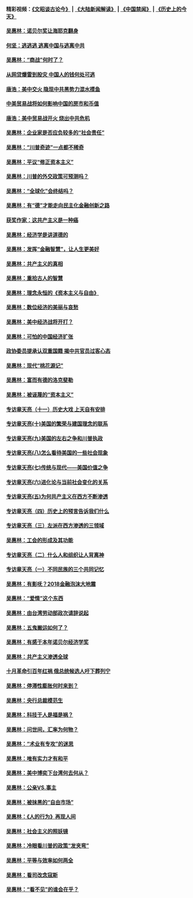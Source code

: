 #### 精彩视频：[《文昭谈古论今》](https://github.com/gfw-breaker/wenzhao/blob/master/README.md?t=01020930) | [《大陆新闻解读》](https://github.com/gfw-breaker/ntdtv-comedy/blob/master/README.md?t=01020930) | [《中国禁闻》](https://github.com/gfw-breaker/ntdtv-news/blob/master/README.md?t=01020930) | [《历史上的今天》](https://github.com/gfw-breaker/today-in-history/blob/master/README.md?t=01020930) 

#### [吴惠林：诺贝尔奖让海耶克翻身](../pages/nsc423/n10890049.md?t=01020930) 

#### [何坚：逃逃逃 逃离中国与逃离中共](../pages/nsc423/n10592891.md?t=01020930) 

#### [吴惠林：“商战”何时了？](../pages/nsc423/n10573558.md?t=01020930) 

#### [从网贷爆雷到股灾 中国人的钱何处可逃](../pages/nsc423/n10572800.md?t=01020930) 

#### [唐浩：美中交火 隐现中共黑势力混水摸鱼](../pages/nsc423/n10544040.md?t=01020930) 

#### [中美贸易战将如何影响中国的房市和币值](../pages/nsc423/n10543697.md?t=01020930) 

#### [唐浩：美中贸易战开火 烧出中共危机](../pages/nsc423/n10540126.md?t=01020930) 

#### [吴惠林：企业家是否应负较多的“社会责任”](../pages/nsc423/n10535022.md?t=01020930) 

#### [吴惠林：“川普奇迹”一点都不稀奇](../pages/nsc423/n10512808.md?t=01020930) 

#### [吴惠林：平议“修正资本主义”](../pages/nsc423/n10495724.md?t=01020930) 

#### [吴惠林：川普的外交政策可预测吗？](../pages/nsc423/n10462387.md?t=01020930) 

#### [吴惠林：“全球化”会终结吗？](../pages/nsc423/n10452838.md?t=01020930) 

#### [吴惠林：有“德”才能走向民主化金融创新之路](../pages/nsc423/n10432292.md?t=01020930) 

#### [获奖作家：这共产主义是一种癌](../pages/nsc423/n10431541.md?t=01020930) 

#### [吴惠林：经济学是讲道德的](../pages/nsc423/n10398014.md?t=01020930) 

#### [吴惠林：发挥“金融智慧”，让人生更美好](../pages/nsc423/n10375019.md?t=01020930) 

#### [吴惠林：共产主义的真相](../pages/nsc423/n10351394.md?t=01020930) 

#### [吴惠林：重拾古人的智慧](../pages/nsc423/n10337691.md?t=01020930) 

#### [吴惠林：理念永恒的《资本主义与自由》](../pages/nsc423/n10316274.md?t=01020930) 

#### [吴惠林：数位经济的美丽与哀愁](../pages/nsc423/n10292946.md?t=01020930) 

#### [吴惠林：美中经济战将开打？](../pages/nsc423/n10258825.md?t=01020930) 

#### [吴惠林：可怕的中国经济扩张](../pages/nsc423/n10219147.md?t=01020930) 

#### [政协委员提承认双重国籍 揭中共官员过客心态](../pages/nsc423/n10208809.md?t=01020930) 

#### [吴惠林：现代“桃花源记”](../pages/nsc423/n10185234.md?t=01020930) 

#### [吴惠林：富而有德的洛克斐勒](../pages/nsc423/n10142264.md?t=01020930) 

#### [吴惠林：被诬蔑的“资本主义”](../pages/nsc423/n10124816.md?t=01020930) 

#### [专访章天亮（十一）历史大戏 上天自有安排](../pages/nsc423/n10094905.md?t=01020930) 

#### [专访章天亮(十)美国的繁荣与建国理念的联系](../pages/nsc423/n10094899.md?t=01020930) 

#### [专访章天亮(九)美国的左右之争和川普执政](../pages/nsc423/n10094889.md?t=01020930) 

#### [专访章天亮(八)怎么看待美国的一些社会现象](../pages/nsc423/n10094857.md?t=01020930) 

#### [专访章天亮(七)传统与现代——美国价值之争](../pages/nsc423/n10093140.md?t=01020930) 

#### [专访章天亮(六)进化论与当前社会变化的关系](../pages/nsc423/n10092036.md?t=01020930) 

#### [专访章天亮(五)为何共产主义在西方不断渗透](../pages/nsc423/n10083620.md?t=01020930) 

#### [专访章天亮（四）历史上的预言告诉我们什么](../pages/nsc423/n10083606.md?t=01020930) 

#### [专访章天亮（三）左派在西方渗透的三领域](../pages/nsc423/n10081115.md?t=01020930) 

#### [吴惠林：工会的形成及其功能](../pages/nsc423/n10080633.md?t=01020930) 

#### [专访章天亮（二）什么人和组织让人背离神](../pages/nsc423/n10076637.md?t=01020930) 

#### [专访章天亮（一）不同民族的三个共同记忆](../pages/nsc423/n10074188.md?t=01020930) 

#### [吴惠林：有影呒？2018金融泡沫大地震](../pages/nsc423/n10040534.md?t=01020930) 

#### [吴惠林：“爱情”这个东西](../pages/nsc423/n10019423.md?t=01020930) 

#### [吴惠林：由台湾劳动部政次请辞说起](../pages/nsc423/n9979679.md?t=01020930) 

#### [吴惠林：五鬼搬运如何了？](../pages/nsc423/n9925338.md?t=01020930) 

#### [吴惠林：有感于本年诺贝尔经济学奖](../pages/nsc423/n9871883.md?t=01020930) 

#### [吴惠林：共产主义渗透全球](../pages/nsc423/n9812748.md?t=01020930) 

#### [十月革命引百年红祸 俄总统候选人吁下葬列宁](../pages/nsc423/n9810182.md?t=01020930) 

#### [吴惠林：停滞性膨胀何时来到？](../pages/nsc423/n9764136.md?t=01020930) 

#### [吴惠林：央行总裁模范生](../pages/nsc423/n9728134.md?t=01020930) 

#### [吴惠林：科技于人是福是祸？](../pages/nsc423/n9672982.md?t=01020930) 

#### [吴惠林：问世间，汇率为何物？](../pages/nsc423/n9621788.md?t=01020930) 

#### [吴惠林：“术业有专攻”的迷思](../pages/nsc423/n9580363.md?t=01020930) 

#### [吴惠林：唯有实力才有和平](../pages/nsc423/n9529599.md?t=01020930) 

#### [吴惠林：美中博奕下台湾何去何从？](../pages/nsc423/n9483598.md?t=01020930) 

#### [吴惠林：公亲VS.事主](../pages/nsc423/n9425637.md?t=01020930) 

#### [吴惠林：被抹黑的“自由市场”](../pages/nsc423/n9351545.md?t=01020930) 

#### [吴惠林：《人的行为》再现人间](../pages/nsc423/n9296339.md?t=01020930) 

#### [吴惠林：社会主义的照妖镜](../pages/nsc423/n9243460.md?t=01020930) 

#### [吴惠林：冷眼看川普的政策“发夹弯”](../pages/nsc423/n9120684.md?t=01020930) 

#### [吴惠林：平等与效率如何两全](../pages/nsc423/n9075430.md?t=01020930) 

#### [吴惠林：看司改念寇斯](../pages/nsc423/n9024915.md?t=01020930) 

#### [吴惠林：“看不见”的谁会在乎？](../pages/nsc423/n8977488.md?t=01020930) 

